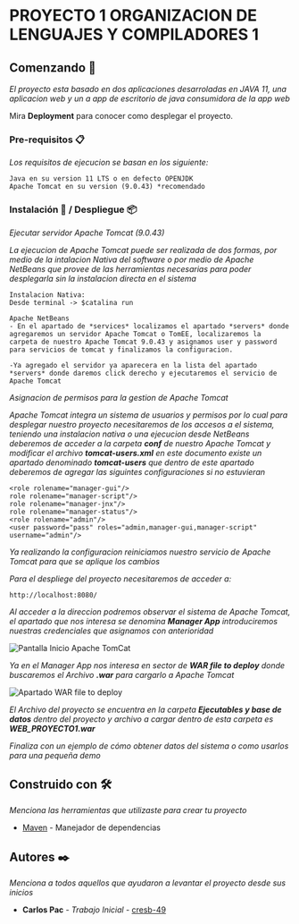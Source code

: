 # PROYECTO 1 ORGANIZACION DE LENGUAJES Y COMPILADORES 1

## Comenzando 🚀

_El proyecto esta basado en dos aplicaciones desarroladas en JAVA 11, una aplicacion web y un a app de escritorio de java consumidora de la app web_

Mira **Deployment** para conocer como desplegar el proyecto.


### Pre-requisitos 📋

_Los requisitos de ejecucion se basan en los siguiente:_

```
Java en su version 11 LTS o en defecto OPENJDK
Apache Tomcat en su version (9.0.43) *recomendado
```

### Instalación 🔧 / Despliegue 📦

_Ejecutar servidor Apache Tomcat (9.0.43)_

_La ejecucion de Apache Tomcat puede ser realizada de dos formas, por medio de la intalacion Nativa del software o por medio de Apache NetBeans que provee de las herramientas necesarias para poder desplegarla sin la instalacion directa en el sistema_

```
Instalacion Nativa: 
Desde terminal -> $catalina run

Apache NetBeans
- En el apartado de *services* localizamos el apartado *servers* donde agregaremos un servidor Apache Tomcat o TomEE, localizaremos la carpeta de nuestro Apache Tomcat 9.0.43 y asignamos user y password para servicios de tomcat y finalizamos la configuracion.

-Ya agregado el servidor ya aparecera en la lista del apartado *servers* donde daremos click derecho y ejecutaremos el servicio de Apache Tomcat

```

_Asignacion de permisos para la gestion de Apache Tomcat_

_Apache Tomcat integra un sistema de usuarios y permisos por lo cual para desplegar nuestro proyecto necesitaremos de los accesos a el sistema, teniendo una instalacion nativa o una ejecucion desde NetBeans deberemos de acceder a la carpeta **conf** de nuestro Apache Tomcat y modificar el archivo **tomcat-users.xml** en este documento existe un apartado denominado **tomcat-users** que dentro de este apartado deberemos de agregar las siguintes configuraciones si no estuvieran_
```
<role rolename="manager-gui"/>
role rolename="manager-script"/>
role rolename="manager-jnx"/>
role rolename="manager-status"/>
<role rolename="admin"/>
<user password="pass" roles="admin,manager-gui,manager-script" username="admin"/>

```
_Ya realizando la configuracion reiniciamos nuestro servicio de Apache Tomcat para que se aplique los cambios_

_Para el despliege del proyecto necesitaremos de acceder a:_
```
http://localhost:8080/
```
_Al acceder a la direccion podremos observar el sistema de Apache Tomcat, el apartado que nos interesa se denomina **Manager App** introduciremos nuestras credenciales que asignamos con anterioridad_

![Pantalla Inicio Apache TomCat](https://raw.githubusercontent.com/parzibyte/WaterPy/master/assets/ImagenV1.png)

_Ya en el Manager App nos interesa en sector de **WAR file to deploy** donde buscaremos el Archivo **.war** para cargarlo a Apache Tomcat_

![Apartado WAR file to deploy](https://raw.githubusercontent.com/parzibyte/WaterPy/master/assets/ImagenV1.png)

_El Archivo del proyecto se encuentra en la carpeta **Ejecutables y base de datos** dentro del proyecto y archivo a cargar dentro de esta carpeta es **WEB_PROYECTO1.war**_


_Finaliza con un ejemplo de cómo obtener datos del sistema o como usarlos para una pequeña demo_


## Construido con 🛠️

_Menciona las herramientas que utilizaste para crear tu proyecto_

* [Maven](https://maven.apache.org/) - Manejador de dependencias

## Autores ✒️

_Menciona a todos aquellos que ayudaron a levantar el proyecto desde sus inicios_

* **Carlos Pac** - *Trabajo Inicial* - [cresb-49](https://github.com/cresb-49)
